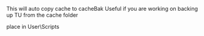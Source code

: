 This will auto copy cache to cacheBak
Useful if you are working on backing up TU from the cache folder

place in User\Scripts

